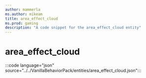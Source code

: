 ```yaml
---
author: mammerla
ms.author: mikeam
title: area_effect_cloud
ms.prod: gaming
description: "A code snippet for the area_effect_cloud entity"
---
```


# area_effect_cloud

:::code language="json" source="../../VanillaBehaviorPack/entities/area_effect_cloud.json":::